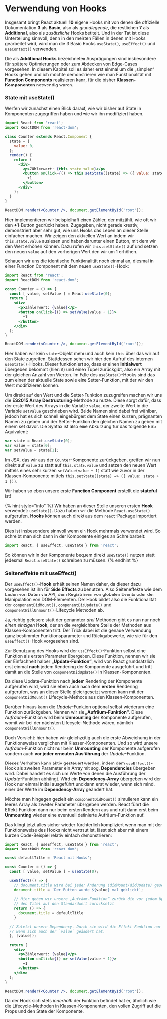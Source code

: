 # Verwendung von Hooks

Insgesamt bringt React aktuell **10** eigene Hooks mit von denen die offizielle Dokumentation **3** als **Basic**, also als _grundlegende_, die restlichen **7** als **Additional**, also als _zusätzliche_ Hooks betitelt. Und in der Tat ist diese Unterteilung sinnvoll, denn in den meisten Fällen in denen mit Hooks gearbeitet wird, wird man die 3 Basic Hooks `useState()`, `useEffect()` und `useContext()` verwenden. 

Die als **Additional Hooks** bezeichneten Ausprägungen sind insbesondere für spätere Optimierungen oder zum Abdecken von Edge-Cases vorgesehen. In diesem Kapitel soll es daher erst einmal um die „simplen“ Hooks gehen und ich möchte demonstrieren wie man Funktionalität mit **Function Components** realisieren kann, für die bisher **Klassen-Komponenten** notwendig waren.

### State mit useState\(\)

Werfen wir zunächst einen Blick darauf, wie wir bisher auf State in Komponenten zugegriffen haben und wie wir ihn modifiziert haben. 

```jsx
import React from 'react';
import ReactDOM from 'react-dom';

class Counter extends React.Component {
  state = {
    value: 0,
  };
  render() {
    return (
      <div>
        <p>Zählerwert: {this.state.value}</p>
        <button onClick={() => this.setState((state) => ({ value: state.value + 1 }))}>
          +1
        </button>
      </div>
    );
  }
}

ReactDOM.render(<Counter />, document.getElementById('root'));
```

Hier implementieren wir beispielhaft einen Zähler, der mitzählt, wie oft wir den **+1**-Button gedrückt haben. Zugegeben, nicht gerade kreativ, demonstriert aber sehr gut, wie uns Hooks das Leben an dieser Stelle einfacher machen. Wir zeigen den aktuellen Wert an indem wir `this.state.value` auslesen und haben darunter einen Button, mit dem wir den Wert erhöhen können. Dazu rufen wir `this.setState()` auf und setzen den neuen `value` auf den vorherigen Wert den wir um 1 erhöhen.

Schauen wir uns die identische Funktionalität noch einmal an, diesmal in einer Function Component mit dem neuen `useState()`-Hook:

```jsx
import React from 'react';
import ReactDOM from 'react-dom';

const Counter = () => {
  const [ value, setValue ] = React.useState(0);
  return (
    <div>
      <p>Zählerwert: {value}</p>
      <button onClick={() => setValue(value + 1)}>
        +1
      </button>
    </div>
  );
}

ReactDOM.render(<Counter />, document.getElementById('root'));
```

Hier haben wir kein `state`-Objekt mehr und auch kein `this` über das wir auf den State zugreifen. Stattdessen sehen wir hier den Aufruf des internen `useState()`-Hooks. Dieser funktioniert so, dass er einen **Initialwert** übergeben bekommt \(hier: `0`\) und einen Tupel zurückgibt, also ein Array mit der gleichen Anzahl von Werten. Im Falle des `useState()`-Hooks sind das zum einen der aktuelle State sowie eine Setter-Funktion, mit der wir den Wert modifizieren können.

Um direkt auf den Wert und die Setter-Funktion zuzugreifen machen wir uns die **ES2015 Array Destructuring**-Methode zu nutze. Diese sorgt dafür, dass der erste Wert des Arrays in die Variable `value`, der zweite Wert in die Variable `setValue` geschrieben wird. Beide Namen sind dabei frei wählbar, jedoch hat es sich schnell eingebürgert dem State einen kurzen, prägnanten Namen zu geben und der Setter-Funktion den gleichen Namen zu geben mit einem set davor. Die Syntax ist also eine Abkürzung für das folgende ES5 Äquivalent:

```javascript
var state = React.useState(0);
var value = state[0];
var setValue = state[1];
```

Im JSX, das wir aus der `Counter`-Komponente zurückgeben, greifen wir nun direkt auf `value` zu statt auf `this.state.value` und setzen den neuen Wert mittels eines sehr kurzen `setValue(value + 1)` statt wie zuvor in der Klassen-Komponente mittels `this.setState((state) => ({ value: state + 1 }))`. 

Wir haben so eben unsere erste **Function Component** erstellt die **stateful** ist!

{% hint style="info" %}
Wir haben an dieser Stelle unseren ersten **Hook** verwendet: `useState()`. Dazu haben wir die Methode `React.useState()` aufgerufen. **Hooks** können auch direkt aus dem `react`-Package importiert werden. 

Dies ist insbesondere sinnvoll wenn ein Hook mehrmals verwendet wird. So schreibt man sich dann in der Komponente einiges an Schreibarbeit:

```jsx
import React, { useEffect, useState } from 'react';
```

So können wir in der Komponente bequem direkt `useState()` nutzen statt jedesmal `React.useState()` schreiben zu müssen.
{% endhint %}

### Seiteneffekte mit useEffect\(\)

Der `useEffect()`-**Hook** erhält seinen Namen daher, da dieser dazu vorgesehen ist ihn für **Side Effects** zu benutzen. Also Seiteneffekte wie dem Laden von Daten via API, dem Registrieren von globalen Events oder der Manipulation von DOM-Elementen. Der Hook bildet also die Funktionalität der `componentDidMount()`, `componentDidUpdate()` und `componentWillUnmount()`-Lifecycle Methoden ab.

Ja, richtig gelesen: statt der genannten _drei_ Methoden gibt es nun nur noch _einen einzigen_ **Hook**, der an die vergleichbare Stelle der Methoden aus Klassen-Komponenten tritt. Der Trick dabei ist die genaue Verwendung ganz bestimmter Funktionsparameter und Rückgabewerte, wie sie für den `useEffect()`-Hook vorgesehen sind.

Zur Benutzung des Hooks wird der `useEffect()`-Funktion selbst eine Funktion als ersten Parameter übergeben. Diese Funktion, nennen wir sie der Einfachheit halber **„Update-Funktion“**, wird von React grundsätzlich erst einmal **nach** jedem Rendering der Komponente ausgeführt und tritt damit an die Stelle von `componentDidUpdate()` in Klassen-Komponenten.

Da diese Update-Funktion nach **jedem** Rendering der Komponente aufgerufen wird, wird sie eben auch nach dem **ersten** Rendering aufgerufen, was an dieser Stelle gleichgesetzt werden kann mit der `componentDidMount()` Lifecycle-Methode aus den Klassen-Komponenten. 

Darüber hinaus kann die _Update_-Funktion optional selbst wiederum eine Funktion zurückgeben. Nennen wir  sie **„Aufräum-Funktion“**. Diese _Aufräum_-Funktion wird beim **Unmounting** der Komponente aufgerufen, womit wir bei der nächsten Lifecycle-Methode wären, nämlich `componentWillUnmount()`. 

Doch Vorsicht: hier haben wir gleichzeitig auch die erste Abweichung in der Funktionsweise verglichen mit Klassen-Komponenten. Und so wird unsere _Aufräum_-Funktion nicht nur beim **Unmounting** der Komponente aufgerufen sondern auch **vor jeder erneuten Ausführung** der _Update_-Funktion. 

Dieses Verhalten kann aktiv gesteuert werden, indem dem `useEffect()`-Hook als zweiten Parameter ein Array mit sog. **Dependencies** übergeben wird. Dabei handelt es sich um Werte von denen die Ausführung der _Update_-Funktion abhängt. Wird ein **Dependency-Array** übergeben wird der Hook nur einmal initial ausgeführt und dann erst wieder, wenn sich mind. einer der Werte im **Dependency-Array** geändert hat.

Möchte man hingegen gezielt ein `componentDidMount()` simulieren kann ein leeres Array als zweiter Parameter übergeben werden. React führt die Effekt-Funktion dann nur beim ersten Rendern aus und ruft dann erst beim **Unmounting** wieder eine eventuell definierte Aufräum-Funktion auf.

Das klingt jetzt alles sicher wieder fürchterlich kompliziert wenn man mit der Funktionsweise des Hooks nicht vertraut ist, lässt sich aber mit einem kurzen Code-Beispiel relativ einfach demonstrieren:

```jsx
import React, { useEffect, useState } from 'react';
import ReactDOM from 'react-dom';

const defaultTitle = 'React mit Hooks';

const Counter = () => {
  const [ value, setValue ] = useState(0);
  
  useEffect(() => {
    // document.title wird bei jeder Änderung (didMount/didUpdate) gesetzt
    document.title = `Der Button wurde ${value} mal geklickt`;

    // Hier geben wir unsere „Aufräum-Funktion“ zurück die vor jedem Update
    // den Titel auf den Standardwert zurücksetzt
    return () => {
      document.title = defaultTitle;
    }
  
  // Zuletzt unsere Dependency. Durch sie wird die Effekt-Funktion nur aufgerufen
  // wenn sich auch der `value` geändert hat.
  }, [value]);
  
  return (
    <div>
      <p>Zählerwert: {value}</p>
      <button onClick={() => setValue(value + 1)}>
        +1
      </button>
    </div>
  );
}

ReactDOM.render(<Counter />, document.getElementById('root'));
```

Da der Hook sich stets _innerhalb_ der Funktion befindet hat er, ähnlich wie die Lifecycle-Methoden in Klassen-Komponenten, den vollen Zugriff auf die Props und den State der Komponente.



